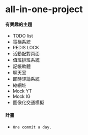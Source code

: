 # all-in-one-project

#### 有興趣的主題
- TODO list
- 電梯系統
- REDIS LOCK
- 活動配對頁面
- 值班排班系統
- 記帳軟體
- 聊天室
- 即時評論系統
- 縮網址
- Mock YT
- Mock IG
- 圖像化交通模擬

#### 計畫
- `One commit a day.`